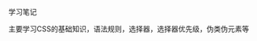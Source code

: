 <!--
 * @Author: Eric YangXinde
 * @Date: 2020-09-25 20:00:09
 * @LastModifiedBy: Eric YangXinde
 * @LastEditTime: 2020-12-27 20:43:29
 * @Description: 
-->
学习笔记

主要学习CSS的基础知识，语法规则，选择器，选择器优先级，伪类伪元素等
